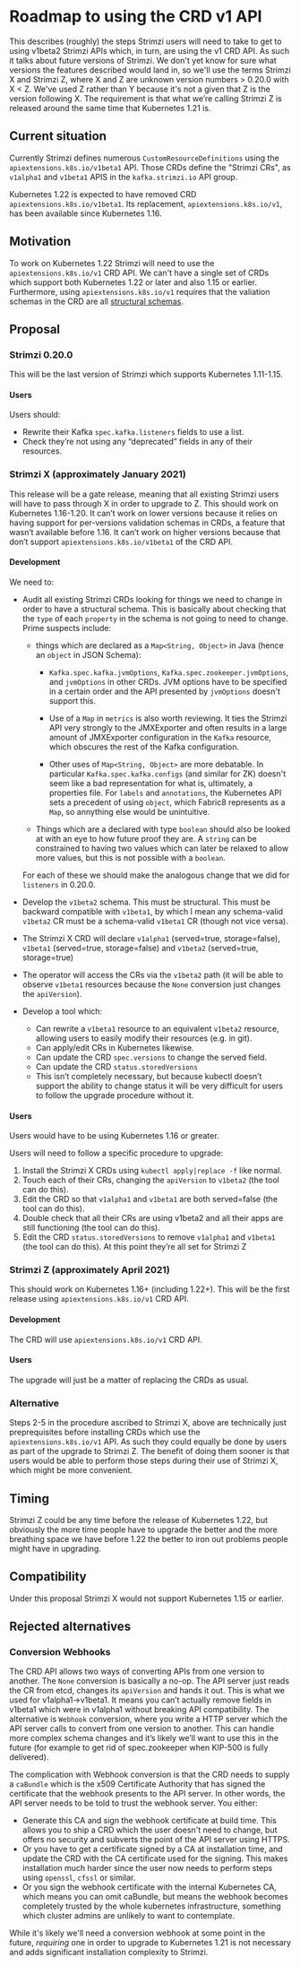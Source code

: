 

# Roadmap to using the CRD v1 API

This describes (roughly) the steps Strimzi users will need to take to get to using v1beta2 Strimzi APIs which, in turn, are using the v1 CRD API. 
As such it talks about future versions of Strimzi. We don't yet know for sure what versions the features described would land in, so we'll use the terms
Strimzi X and Strimzi Z, where X and Z are unknown version numbers > 0.20.0 with X < Z. We've used Z rather than Y because it's not a given that Z is the version following X.
The requirement is that what we’re calling Strimzi Z is released around the same time that Kubernetes 1.21 is.

## Current situation

Currently Strimzi defines numerous `CustomResourceDefinitions` using the `apiextensions.k8s.io/v1beta1` API. Those CRDs define the "Strimzi CRs", as `v1alpha1` and `v1beta1` APIS in the `kafka.strimzi.io` API group.

Kubernetes 1.22 is expected to have removed CRD `apiextensions.k8s.io/v1beta1`. Its replacement, `apiextensions.k8s.io/v1`, has been available since Kubernetes 1.16.


## Motivation

To work on Kubernetes 1.22 Strimzi will need to use the `apiextensions.k8s.io/v1` CRD API. We can't have a single set of CRDs which support both Kubernetes 1.22 or later and also 1.15 or earlier. Furthermore, using `apiextensions.k8s.io/v1` requires that the valiation schemas in the CRD are all [structural schemas](https://kubernetes.io/docs/tasks/extend-kubernetes/custom-resources/custom-resource-definitions/#specifying-a-structural-schema).

## Proposal

### Strimzi 0.20.0

This will be the last version of Strimzi which supports Kubernetes 1.11-1.15. 

#### Users

Users should:

 * Rewrite their Kafka `spec.kafka.listeners` fields to use a list. 
 * Check they’re not using any “deprecated” fields in any of their resources.

### Strimzi X (approximately January 2021)

This release will be a gate release, meaning that all existing Strimzi users will have to pass through X in order to upgrade to Z.
This should work on Kubernetes 1.16-1.20. It can’t work on lower versions because it relies on having support for per-versions validation schemas in CRDs, a feature that wasn’t available before 1.16. It can’t work on higher versions because that don’t support `apiextensions.k8s.io/v1beta1` of the CRD API.

#### Development

We need to:

* Audit all existing Strimzi CRDs looking for things we need to change in order to have a structural schema. This is basically about checking that the `type` of each `property` in the schema is not going to need to change. Prime suspects include:
    
    - things which are declared as a `Map<String, Object>` in Java (hence an `object` in JSON Schema):

        * `Kafka.spec.kafka.jvmOptions`, `Kafka.spec.zookeeper.jvmOptions`, and `jvmOptions` in other CRDs. JVM options have to be specified in a certain order and the API presented by `jvmOptions` doesn't support this. 
        
        * Use of a `Map` in `metrics` is also worth reviewing. It ties the Strimzi API very strongly to the JMXExporter and often results in a large amount of JMXExporter configuration in the `Kafka` resource, which obscures the rest of the Kafka configuration.

        * Other uses of `Map<String, Object>` are more debatable. In particular `Kafka.spec.kafka.configs` (and similar for ZK) doesn't seem like a bad representation for what is, ultimately, a properties file. For `labels` and `annotations`, the Kubernetes API sets a precedent of using `object`, which Fabric8 represents as a `Map`, so annything else would be unintuitive.
    
    - Things which are a declared with type `boolean` should also be looked at with an eye to how future proof they are. A `string` can be constrained to having two values which can later be relaxed to allow more values, but this is not possible with a `boolean`. 

    For each of these we should make the analogous change that we did for `listeners` in 0.20.0.
* Develop the `v1beta2` schema. This must be structural. This must be backward compatible with `v1beta1`, by which I mean any schema-valid `v1beta2` CR must be a schema-valid `v1beta1` CR (though not vice versa).
* The Strimzi X CRD will declare `v1alpha1` (served=true, storage=false), `v1beta1` (served=true, storage=false) and `v1beta2` (served=true, storage=true)
* The operator will access the CRs via the `v1beta2` path (it will be able to observe `v1beta1` resources because the `None` conversion just changes the `apiVersion`). 
* Develop a tool which:
  * Can rewrite a `v1beta1` resource to an equivalent `v1beta2` resource, allowing users to easily modify their resources (e.g. in git).
  * Can apply/edit CRs in Kubernetes likewise.
  * Can update the CRD `spec.versions` to change the served field.
  * Can update the CRD `status.storedVersions`
  *  This isn’t completely necessary, but because kubectl doesn’t support the ability to change status it will be very difficult for users to follow the upgrade procedure without it.

#### Users

Users would have to be using Kubernetes 1.16 or greater.

Users will need to follow a specific procedure to upgrade:

1. Install the Strimzi X CRDs using `kubectl apply|replace -f` like normal.
2. Touch each of their CRs, changing the `apiVersion` to `v1beta2` (the tool can do this).
3. Edit the CRD so that `v1alpha1` and `v1beta1` are both served=false (the tool can do this).
4. Double check that all their CRs are using v1beta2 and all their apps are still functioning (the tool can do this).
5. Edit the CRD `status.storedVersions` to remove `v1alpha1` and `v1beta1` (the tool can do this).
At this point they’re all set for Strimzi Z

### Strimzi Z (approximately April 2021)

This should work on Kubernetes 1.16+ (including 1.22+). This will be the first release using `apiextensions.k8s.io/v1` CRD API. 

#### Development

The CRD will use `apiextensions.k8s.io/v1` CRD API.

#### Users

The upgrade will just be a matter of replacing the CRDs as usual.

### Alternative

Steps 2-5 in the procedure ascribed to Strimzi X, above are technically just preprequisites before installing CRDs which use the `apiextensions.k8s.io/v1` API. As such they could equally be done by users as part of the upgrade to Strimzi Z. The benefit of doing them sooner is that users would be able to perform those steps during their use of Strimzi X, which might be more convenient.


## Timing

Strimzi Z could be any time before the release of Kubernetes 1.22, but obviously the more time people have to upgrade the better and the more breathing space we have before 1.22 the better to iron out problems people might have in upgrading.


## Compatibility

Under this proposal Strimzi X would not support Kubernetes 1.15 or earlier.

## Rejected alternatives

### Conversion Webhooks

The CRD API allows two ways of converting APIs from one version to another. The `None` conversion is basically a no-op. The API server just reads the CR from etcd, changes its `apiVersion` and hands it out. This is what we used for v1alpha1→v1beta1. It means you can’t actually remove fields in v1beta1 which were in v1alpha1 without breaking API compatibility. 
The alternative is `Webhook` conversion, where you write a HTTP server which the API server calls to convert from one version to another. This can handle more complex schema changes and it’s likely we’ll want to use this in the future (for example to get rid of spec.zookeeper when KIP-500 is fully delivered).

The complication with Webhook conversion is that the CRD needs to supply a `caBundle` which is the x509 Certificate Authority that has signed the certificate that the webhook presents to the API server. In other words, the 
API server needs to be told to trust the webhook server. You either:

* Generate this CA and sign the webhook certificate at build time. This allows you to ship a CRD which the user doesn't need to change, but offers no security and subverts the point of the API server using HTTPS.
* Or you have to get a certificate signed by a CA at installation time, and update the CRD with the CA certificate used for the signing. This makes installation much harder since the user now needs to perform steps using `openssl`, `cfssl` or similar.
* Or you sign the webhook certificate with the internal Kubernetes CA, which means you can omit caBundle, but means the webhook becomes completely trusted by the whole kubernetes infrastructure, something which cluster admins are unlikely to want to contemplate.

While it's likely we'll need a conversion webhook at some point in the future, _requiring_ one in order to upgrade to Kubernetes 1.21 is not necessary and adds significant installation complexity to Strimzi.